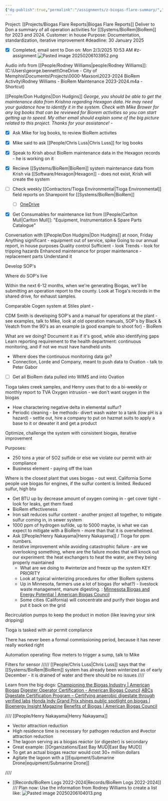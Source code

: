 ```yaml
---
{"dg-publish":true,"permalink":"/assignments/z-biogas-flare-summary/","noteIcon":"","created":"2025-05-20T09:18:15.838-05:00"}
---
```


Project: [[Projects/Biogas Flare Reports\|Biogas Flare Reports]]
Deliver to Don a summary of all operation activities for [[Systems/BioRem\|BioRem]] for 2023 and 2024.
Customer: in house
Purpose: Documentation, standardization, iterative improvement
#deadline: 30 January 2025
- [x] Completed, email sent to Don on: Mon 2/3/2025 10:53 AM
#z-assignment 
![Pasted image 20250206103952.png](/img/user/Pasted%20image%2020250206103952.png)


Audio info from [[People/Rodney Williams\|people/Rodney Williams]]: (C:\Users\george.bennett\OneDrive - City of Memphis\Documents\Projects\0000-Maxson\2023-2024 BioRem Activity\Rodney Williams - BioRem Maintenance 2023-2024.m4a - Shortcut)


[[People/Don Hudgins\|Don Hudgins]]
*George, you should be able to get the maintenance data from Krishna regarding Hexagon data. He may need your guidance how to identify it in the system. Check with Mike Brower for any log books that can be reviewed for Biorem activities so you can start getting up to speed. My other email should explain some of the big picture related to this project. Thanks for your assistance! -* 

- [x] Ask Mike for log books, to review BioRem activites
- [x] Mike said to ask [[People/Chris Luss\|Chris Luss]] for log books
- [x] Speak to Krish about BioRem maintenance data in the Hexagon records - he is working on it
- [x] Recieve [[Systems/BioRem\|BioRem]] system maintenance data from Krish via [[Software/Hexagon\|Hexagon]] - does not exist, Krish will create the system
- [ ] Check weekly [[Contractors/Tioga Environmental\|Tioga Environmental]] field reports on Sharepoint for [[Systems/BioRem\|BioRem]]
	- [ ] [OneDrive](https://memphistngov-my.sharepoint.com/shared?id=%2Fsites%2FPWe%2FEnvironmentalMaintenancePlant%2FShared%20Documents%2FTEM%20Biorem%20Reports&listurl=https%3A%2F%2Fmemphistngov%2Esharepoint%2Ecom%2Fsites%2FPWe%2FEnvironmentalMaintenancePlant%2FShared%20Documents)
- [x] Get Consumables for maintenance list from [[People/Carlton Mull\|Carlton Mull]]: "Equipment, Instrumentation & Spare Parts Catalogue"


Conversation with [[People/Don Hudgins\|Don Hudgins]] at noon, Friday
Anything significant - equipment out of service, spike 
Going to our annual report, in house purposes
Quality control
Sufficient - look 
Trends - look for tripping hazards
Enhanced maintenance for proper maintenance - replacement parts
Understand it

Develop SOP's

Where do SOP's live

Within the next 6-12 months, when we're generating Biogas, we'll be submitting an operation report to the county. 
Look at Tioga's records in the shared drive, for exhaust samples.

Comparable 
Cogen system at Stiles plant - 

CDM Smith is developing SOP's and a manual for operations at the plant - see examples, talk to Mike, look at old operation manuals, SOP's by Black & Veatch from the 90's as an example (a good example to shoot for) - BioRem

What are we doing? Document it as if it's good, while also identifying gaps
Learn reporting requirement to the health department: continuous monitoring, and if not we must have handheld units
- Where does the continuous monitoring data go?
- Connection, Lorde and Company, meant to push data to Ovation -  talk to Peter Gabor
- [ ] Get all BioRem data pulled into WIMS and into Ovation


Tioga takes creek samples, and Henry uses that to do a bi-weekly or monthly report to TVA
Oxygen intrusion - we don't want oxygen in the biogas 

- How charactering negative delta in elemental sulfur?
- Periodic cleaning - be methods- divert wash water to a tank (low pH is a hazard) - settle out, hire a company to put on hazmat suits to apply a base to it or dewater it and get a product 

Optimize, challenge the system with consistent biogas, iterative improvement


Purposes:
- 250 tons a year of SO2 sulfide or else we violate our permit with air compliance
- Business element - paying off the loan


Where is the closest plant that uses biogas - out west.
California
Some people use biogas for engines, if the sulfur content is limited.
Reduced sulfur, high btu
- Get BTU up by decrease amount of oxygen coming in - get cover tight - look for leaks, get them fixed
- BioRem effectiveness
- Iron salt reduces sulfur content - another project all together, to mitigate sulfur coming in, in sewer system
- 1000 ppm of hydrogen sufilde, up to 5000 maybe, is what we can expect to mitigate with a BioRem - more than that it is overwhelmed. 
- Ask [[People/Henry Nakayama\|Henry Nakayama]] / Tioga for ppm numbers. 
- iterative improvement while avoiding catastrophic failure - are we overlooking something, where are the failure modes that will knock out our experiment: the heat exchangers to heat the water, are they being properly maintained
	- What are we doing to #winterize and freeze up the system KEY PRIORITY
	- Look at typical winterizing procedures for other BioRem systems
	- Up in Minnesota, farmers use a lot of biogas (for what?) - livestock waste management, manure digesting. : [Minnesota Biogas and Energy Potential | American Biogas Council](https://americanbiogascouncil.org/resources/state-profiles/minnesota/#:~:text=Minnesota%20ranks%208th%20out%20of%2050%20states%20for,more%21%2046.9%20million%20MMBTU%2Fyr%20space%20heat%20%28869%2C000%20homes%29.)
	- Some cities (California) will concentrate and purify their biogas and put it back on the grid

Recirculation pumps to keep the product in motion (like leaving your sink dripping)

Tioga is tasked with air permit compliance


There has never been a formal commissioning period, because it has never really worked right

Automation operating: flow meters to trigger a sump, talk to Mike 

Filters for sensor
/////
[[People/Chris Luss\|Chris Luss]] says that the [[Systems/BioRem\|BioRem]] system has already been winterized as of early December - it is drained of water and there should be no issues
////

Learn from the big dogs:
[Championing the Biogas Industry | American Biogas](https://americanbiogascouncil.org/)
[Digester Operator Certification - American Biogas Council](https://americanbiogascouncil.org/digester-operator-certification/)
[ABCs Digestate Certification Program – Certifying anaerobic digestate through verified labs](https://digestate.org/)
[Honda Indy Grand Prix shines public spotlight on biogas | Bioenergy Insight Magazine](https://www.bioenergy-news.com/news/honda-indy-grand-prix-shines-public-spotlight-on-biogas/)
[Benefits of Biogas | American Biogas Council](https://americanbiogascouncil.org/resources/why-biogas/)


////
[[People/Henry Nakayama\|Henry Nakayama]]
- Vector attraction reduction
- High residence time is necessary for pathogen reduction and #vector attraction reduction
- The lagoon serving as a biogas reactor (or digester) is secondary
- Great example: [[Organizations/East Bay MUD\|East Bay MUD]]
- To get an actual biogas reactor would cost 30+ million dollars
- Agitate the lagoon with a [[Equipment/Submarine Drone\|equipment/Submarine Drone]]

////

- [[Records/BioRem Logs 2022-2024\|Records/BioRem Logs 2022-2024]]
///
Plan now: Use the information from Rodney Williams to create a list like:
![Pasted image 20250206104013.png](/img/user/Pasted%20image%2020250206104013.png)